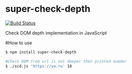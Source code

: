 # super-check-depth

[![Build Status](https://travis-ci.org/kkryksina/super-stack.svg?branch=master)](https://travis-ci.org/kkryksina/super-stack)

Check DOM depth implementation in JavaScript

#How to use
```bash
$ npm install super-check-depth

#Check DOM from url is not deeper then printed numder
$ ./scd.js 'https://ya.ru' 10
```
